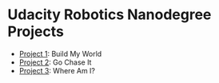 # Udacity Robotics Nanodegree Projects

- [Project 1](https://github.com/ioasou/RoboND/tree/master/Projects/Project_1): Build My World
- [Project 2](https://github.com/ioasou/RoboND/tree/master/Projects/Project_2): Go Chase It
- [Project 3](https://github.com/ioasou/RoboND/tree/master/Projects/Project_3): Where Am I?
